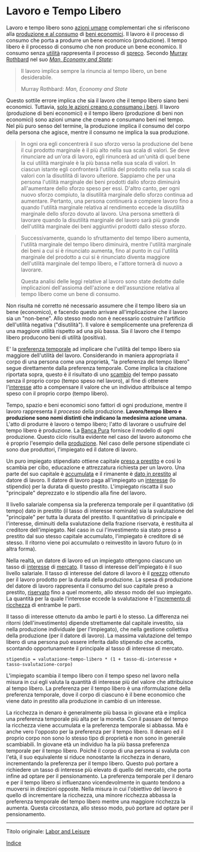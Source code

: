 # Lavoro e Tempo Libero



Lavoro e tempo libero sono [azioni umane](https://en.wikipedia.org/wiki/Action_axiom) complementari che si riferiscono alla [produzione e al consumo](ch007-production-and-consumption.md) di [beni economici](https://it.wikipedia.org/wiki/Bene_(economia)). Il lavoro è il processo di consumo che porta a produrre un bene economico (produzione). Il tempo libero è il processo di consumo che non produce un bene economico. Il consumo senza [utilità](ch101-glossary.md#utilità) rappresenta il processo di [spreco](https://it.wikipedia.org/wiki/Rifiuto). Secondo [Murray Rothbard](https://it.wikipedia.org/wiki/Murray_Rothbard) nel suo [*Man, Economy and State*](https://mises.org/library/man-economy-and-state-power-and-market/html/p/926):

> Il lavoro implica sempre la rinuncia al tempo libero, un bene desiderabile.
>
> Murray Rothbard: *Man, Economy and State*

Questo sottile errore implica che sia il lavoro che il tempo libero siano beni economici. Tuttavia, [solo le azioni creano o consumano i beni](ch012-expression-principle.md). Il lavoro (produzione di beni economici) e il tempo libero (produzione di beni non economici) sono azioni umane che creano e consumano beni nel tempo. Nel più puro senso del termine, la produzione implica il consumo del corpo della persona che agisce, mentre il consumo ne implica la sua produzione.

> In ogni ora egli concentrerà il suo sforzo verso la produzione del bene il cui prodotto marginale è il più alto nella sua scala di valori. Se deve rinunciare ad un'ora di lavoro, egli rinuncerà ad un'unità di quel bene la cui utilità marginale è la più bassa nella sua scala di valori. In ciascun istante egli confronterà l'utilità del prodotto nella sua scala di valori con la disutilità di lavoro ulteriore. Sappiamo che per una persona l'utilità marginale dei beni prodotti dallo sforzo diminuirà all'aumentare dello sforzo speso per essi. D'altro canto, per ogni nuovo sforzo compiuto, la disutilità marginale dello sforzo continua ad aumentare. Pertanto, una persona continuerà a compiere lavoro fino a quando l'utilità marginale relativa al rendimento eccede la disutilità marginale dello sforzo dovuto al lavoro. Una persona smetterà di lavorare quando la disutilità marginale del lavoro sarà più grande dell'utilità marginale dei beni aggiuntivi prodotti dallo stesso sforzo.

> Successivamente, quando lo sfruttamento del tempo libero aumenta, l'utilità marginale del tempo libero diminuirà, mentre l'utilità marginale dei beni a cui si è rinunciato aumenta, fino al punto in cui l'utilità marginale del prodotto  a cui si è rinunciato diventa maggiore dell'utilità marginale del tempo libero, e l'attore tornerà di nuovo a lavorare.
>
> Questa analisi delle leggi relative al lavoro sono state dedotte dalle implicazioni dell'assioma dell'azione e dell'assunzione relativa al tempo libero come un bene di consumo. 

Non risulta né corretto né necessario assumere che il tempo libero sia un bene (economico), e facendo questo arrivare all'implicazione che il lavoro sia un "non-bene". Allo stesso modo non è necessario costruire l'artificio dell'utilità negativa ("disutilità"). Il valore è semplicemente una preferenza di una maggiore utilità rispetto ad una più bassa. Sia il lavoro che il tempo libero producono beni di utilità (positiva).

E' la [preferenza temporale](ch085-time-preference-fallacy.md) ad implicare che l'utilità del tempo libero sia maggiore dell'utilità del lavoro. Considerando in maniera appropriata il corpo di una persona come una proprietà, "la preferenza del tempo libero" segue direttamente dalla preferenza temporale. Come implica la citazione riportata sopra, questo è il risultato di uno [scambio](ch101-glossary.md#scambio) del tempo passato senza il proprio corpo (tempo speso nel lavoro), al fine di ottenere l'[interesse](ch101-glossary.md#interesse) atto a compensare il valore che un individuo attribuisce al tempo speso con il proprio corpo (tempo libero).

Tempo, spazio e beni economici sono fattori di ogni produzione, mentre il lavoro rappresenta il _processo_ della produzione. **Lavoro/tempo libero e produzione sono nomi distinti che indicano la medesima azione umana.** L'atto di produrre è lavoro o tempo libero; l'atto di lavorare o usufruire del tempo libero è produzione. La [Banca Pura](ch006-pure-bank.md) fornisce il modello di ogni produzione. Questo ciclo risulta evidente nel caso del lavoro autonomo che è proprio l'esempio della [produzione](ch007-production-and-consumption.md). Nel caso delle persone stipendiate ci sono due produttori, l'impiegato ed il datore di lavoro.

Un puro impiegato stipendiato ottiene capitale [preso a prestito](ch101-glossary.md#prendere-a-prestito) e così lo scambia per cibo, educazione e attrezzatura richiesta per un lavoro. Una parte del suo capitale è [accumulata](ch101-glossary.md#accumulare) e il rimanente è [dato in prestito](ch101-glossary.md#dare-in-prestito---investire) al datore di lavoro. Il datore di lavoro paga all'impiegato un [interesse](ch101-glossary.md#interesse) (lo stipendio) per la durata di questo prestito. L'impiegato riscatta il suo "principale" deprezzato e lo stipendio alla fine del lavoro. 

Il livello salariale compensa sia la preferenza temporale per il quantitativo (di tempo) dato in prestito (il tasso di interesse nominale) sia la svalutazione del "principale" per tutta la durata del prestito. Il quantitativo di principale e l'interesse, diminuiti della svalutazione della frazione riservata, è restituita al creditore dell'impiegato. Nel caso in cui l'investimento sia stato preso a prestito dal suo stesso capitale accumulato, l'impiegato è creditore di sé stesso. Il ritorno viene poi accumulato o reinvestito in lavoro futuro (o in altra forma).

Nella realtà, un datore di lavoro ed un impiegato ottengono ciascuno un tasso di [interesse](ch101-glossary.md#interesse) di [mercato](ch101-glossary.md#mercato). Il tasso di interesse dell'impiegato è il suo livello salariale. Il tasso di interesse del datore di lavoro è il [prezzo](ch101-glossary.md#prezzo) ottenuto per il lavoro prodotto per la durata della produzione. La spesa di produzione del datore di lavoro rappresenta il consumo del suo capitale preso a prestito, [riservato](ch017-reservation-priciple.md) fino a quel momento, allo stesso modo del suo impiegato. La quantità per la quale l'interesse eccede la svalutazione è l'[incremento di ricchezza](ch011-depreciation-principle.md) di entrambe le parti.

Il tasso di interesse ottenuto da ambo le parti è lo stesso. La differenza nei ritorni (dell'investimento) dipende strettamente dal capitale investito, sia nella produzione individuale (per l'impiegato), che nella gestione collettiva della produzione (per il datore di lavoro). La massima valutazione del tempo libero di una persona può essere inferita dallo stipendio che accetta, scontando opportunamente il principale al tasso di interesse di mercato. 

```
stipendio = valutazione-tempo-libero * (1 + tasso-di-interesse + tasso-svalutazione-corpo)
```

L'impiegato scambia il tempo libero con il tempo speso nel lavoro nella misura in cui egli valuta la quantità di interesse più del valore che attribuisce al tempo libero. La preferenza per il tempo libero è una riformulazione della preferenza temporale, dove il corpo di ciascuno è il bene economico che viene dato in prestito alla produzione in cambio di un interesse.

La ricchezza in denaro è generalmente più bassa in giovane età e implica una preferenza temporale più alta per la moneta. Con il passare del tempo la ricchezza viene accumulata e la preferenza temporale si abbassa. Ma è anche vero l'opposto per la preferenza per il tempo libero. Il denaro ed il proprio corpo non sono lo stesso tipo di proprietà e non sono in generale scambiabili. In giovane età un individuo ha la più bassa preferenza temporale per il tempo libero. Poiché il corpo di una persona si svaluta con l'età, il suo equivalente si riduce nonostante la ricchezza in denaro, incrementando la preferenza per il tempo libero. Questo può portare a richiedere un tasso di interesse più elevato di quello del mercato, che porta infine ad optare per il pensionamento. La preferenza temporale per il denaro e per il tempo libero si influenzano vicendevolmente in quanto tendono a muoversi in direzioni opposte. Nella misura in cui l'obiettivo del lavoro è quello di incrementare la ricchezza, una minore ricchezza abbassa la preferenza temporale del tempo libero mentre una maggiore ricchezza la aumenta. Questa circostanza, allo stesso modo, può portare ad optare per il pensionamento.

---

Titolo originale: [Labor and Leisure](https://github.com/libbitcoin/libbitcoin-system/wiki/Labor-and-Leisure)

[Indice](/README.md)



